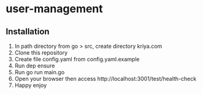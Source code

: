 # user-management

## Installation
1. In path directory from go > src, create directory kriya.com
2. Clone this repository
3. Create file config.yaml from config.yaml.example
4. Run dep ensure
5. Run go run main.go
6. Open your browser then access http://localhost:3001/test/health-check
7. Happy enjoy